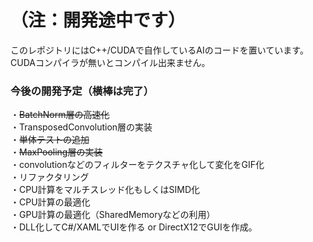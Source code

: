 # （注：開発途中です）
このレポジトリにはC++/CUDAで自作しているAIのコードを置いています。  
CUDAコンパイラが無いとコンパイル出来ません。

### 今後の開発予定（横棒は完了）
・~~BatchNorm層の高速化~~  
・TransposedConvolution層の実装  
・~~単体テストの追加~~  
・~~MaxPooling層の実装~~  
・convolutionなどのフィルターをテクスチャ化して変化をGIF化  
・リファクタリング  
・CPU計算をマルチスレッド化もしくはSIMD化  
・CPU計算の最適化  
・GPU計算の最適化（SharedMemoryなどの利用）  
・DLL化してC#/XAMLでUIを作る or DirectX12でGUIを作成。
